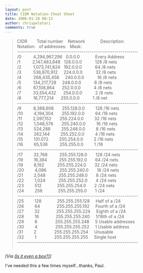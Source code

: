 ```yaml
---
layout: post
title: CIDR Notation Cheat Sheet
date: 2006-01-28 00:13
author: chrispelatari
comments: true
---
```


<blockquote>
  <p>CIDR        Total number    Network  
             Description:<br />Notation:  
   of addresses:  
   Mask:<br />--------------------------------------------------------------<br />/0  
          4,294,967,296   0.0.0.0    
           Every Address<br />/1      
      2,147,483,648   128.0.0.0        
     128 /8 nets<br />/2          
  1,073,741,824   192.0.0.0           64 
  /8 nets<br />/3          536,870,912    
   224.0.0.0           32 /8 nets<br />/4  
          268,435,456     240.0.0.0  
           16 /8 nets<br />/5        
    134,217,728     248.0.0.0        
     8 /8 nets<br />/6          
  67,108,864      252.0.0.0          
   4 /8 nets<br />/7          33,554,432  
      254.0.0.0           2 /8 
  nets<br />/8          16,777,214      
  255.0.0.0           1 /8 
  net<br />--------------------------------------------------------------<br />/9  
          8,388,608      
   255.128.0.0         128 /16 nets<br />/10  
         4,194,304      
   255.192.0.0         64 /16 nets<br />/11  
         2,097,152      
   255.224.0.0         32 /16 nets<br />/12  
         1,048,576      
   255.240.0.0         16 /16 nets<br />/13  
         524,288        
   255.248.0.0         8 /16 nets<br />/14  
         262,144        
   255.252.0.0         4 /16 nets<br />/15  
         131.072        
   255.254.0.0         2 /16 nets<br />/16  
         65,536          
  255.255.0.0         1 
  /16<br />--------------------------------------------------------------<br />/17  
         32,768          
  255.255.128.0       128 /24 nets<br />/19    
       16,384          
  255.255.192.0       64 /24 nets<br />/19      
     8,192           255.255.224.0  
       32 /24 nets<br />/20        
   4,096           255.255.240.0    
     16 /24 nets<br />/21         2,048  
           255.255.248.0       8 
  /24 nets<br />/22         1,024      
       255.255.252.0       4 /24 
  nets<br />/23         512        
       255.255.254.0       2 /24 
  nets<br />/24         256        
       255.255.255.0       1 
  /24<br />--------------------------------------------------------------<br />/25  
         128            
   255.255.255.128     Half of a /24<br />/26    
       64              
  255.255.255.192     Fourth of a /24<br />/27      
     32              
  255.255.255.224     Eighth of a /24<br />/28      
     16              
  255.255.255.240     1/16th of a /24<br />/29      
     8              
   255.255.255.248     5 Usable addresses<br />/30  
         4              
   255.255.255.252     1 Usable address<br />/31    
       2              
   255.255.255.254     Unusable<br />/32      
     1              
   255.255.255.255     Single 
  host<br />--------------------------------------------------------------<br /></p><img height="1" src="http://sms-forums.com/aggbug.aspx?PostID=18" width="1" /></blockquote>
<p><i>[Via <a href="http://sms-forums.com/blogs/pmurphy/archive/2006/01/26/18.aspx">(Is it 
even a box?)</a>]</i> </p>
<p>I've needed this a few times myself...thanks, Paul.</p>
